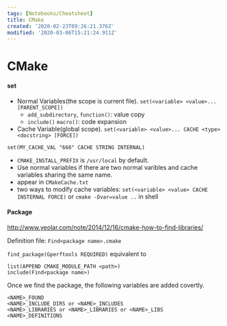 ```yaml
---
tags: [Notebooks/Cheatsheet]
title: CMake
created: '2020-02-23T09:26:21.376Z'
modified: '2020-03-06T15:21:24.911Z'
---
```


# CMake

#### set

- Normal Variables(the scope is current file). `set(<variable> <value>... [PARENT_SCOPE])`
  - `add_subdirectory`, `function()`: value copy
  - `include()` `macro()`: code expansion
- Cache Variable(global scope). `set(<variable> <value>... CACHE <type> <docstring> [FORCE])`
```
set(MY_CACHE_VAL "666" CACHE STRING INTERNAL)
```
  - `CMAKE_INSTALL_PREFIX` is `/usr/local` by default.
  - Use normal variables if there are two normal varibles and cache variables sharing the same name.
  - appear in `CMakeCache.txt`
  - two ways to modify cache variables:
    `set(<variable> <value> CACHE INSTERNAL FORCE)` or `cmake -Dvar=value ..` in shell

#### Package

http://www.yeolar.com/note/2014/12/16/cmake-how-to-find-libraries/

Definition file: `Find<package name>.cmake`

`find_package(Gperftools REQUIRED)` equivalent to
``` 
list(APPEND CMAKE_MODULE_PATH <path>)
include(Find<package name>)
```
Once we find the package, the following variables are added covertly.
```
<NAME>_FOUND
<NAME>_INCLUDE_DIRS or <NAME>_INCLUDES
<NAME>_LIBRARIES or <NAME>_LIBRARIES or <NAME>_LIBS
<NAME>_DEFINITIONS
```

